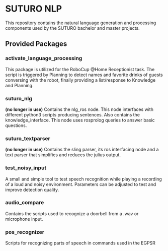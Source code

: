 # SUTURO NLP
This repository contains the natural language generation and processing components used by the SUTURO bachelor and master projects.

## Provided Packages

### activate_language_processing
This package is utilized for the RoboCup @Home Receptionist task. The script is triggered by Planning to detect names and favorite drinks of guests conversing with the robot, finally providing a list/response to Knowledge and Planning.

### suturo_nlg
**(no longer in use)**
Contains the nlg_ros node. This node interfaces with different python3 scripts producing sentences. Also contains the knowledge_interface. This node uses rosprolog queries to answer basic questions.

### suturo_textparser
**(no longer in use)**
Contains the sling parser, its ros interfacing node and a text parser that simplifies and reduces the julius output.

### test_noisy_input
A small and simple tool to test speech recognition while playing a recording of a loud and noisy environment. Parameters can be adjusted to test and improve detection quality.

### audio_compare
Contains the scripts used to recognize a doorbell from a .wav or microphone input.

### pos_recognizer
Scripts for recognizing parts of speech in commands used in the EGPSR
